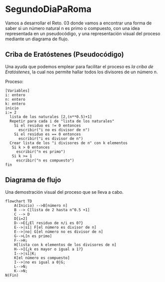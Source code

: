 # SegundoDiaPaRoma
Vamos a desarrollar el Reto. 03 donde vamos a encontrar una forma de saber si un número natural n es primo o compuesto, con una idea representada en un pseudocódigo, y una representación visual del proceso mediante un diagrama de flujo.

## Criba de Eratóstenes (Pseudocódigo)
Una ayuda que podemos emplear para facilitar el proceso es _la criba de Eratóstenes_, la cual nos permite hallar todos los divisores de un número n.

Proceso:
```pseudocode
[Variables]
i: entero
n: entero
k: entero
inicio
i:= 2
  lista de los naturales [2,(n**0.5)+1]
  Repetir para cada i de "lista de los naturales"
    Si el residuo es != 0 entonces
      escribir("i no es divisor de n")
    Si el residuo es == 0 entonces
      escribir("i es divisor de n")
  Crear lista de los "i divisores de n" con k elementos
   Si k > 0 entonces
     escribir("n es primo")
   Si k >= 1
     escribir("n es compuesto")
fin     
```
## Diagrama de flujo
Una demostración visual del proceso que se lleva a cabo.
```mermaid
flowchart TD
    A(Inicio) -->B[número n] 
    B --> C[lista de 2 hasta n^0.5 +1]
    C --> D
    D[i=2]
    D-->E{¿El residuo de n/i es 0?}
    E-->|sí| F[el número es divisor de n]
    E-->|no| G[el número no es divisor de n]
    G-->L[n es primo]
    F-->H;
    H[lista con k elementos de los divisores de n]
    H-->I{¿k es mayor o igual a 1?}
    I-->|sí|K;
    K[el número es compuesto]
    I-->|no es igual a 0|G;
    L-->N;
    K-->N;
N(Fin)
```
